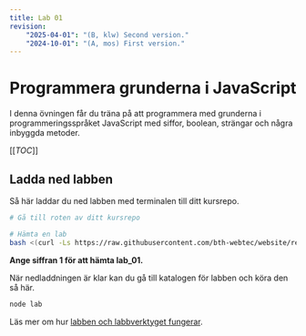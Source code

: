 ```yaml
---
title: Lab 01
revision:
    "2025-04-01": "(B, klw) Second version."
    "2024-10-01": "(A, mos) First version."
---
```

Programmera grunderna i JavaScript
===========================

I denna övningen får du träna på att programmera med grunderna i programmeringsspråket JavaScript med siffor, boolean, strängar och några inbyggda metoder.

[[_TOC_]]

<!--
TODO

* string
    * replaceSpaces
    * capitalizeWords
    * countCharacter (vilket tecken förekommer mest)
-->



## Ladda ned labben

Så här laddar du ned labben med terminalen till ditt kursrepo.

```bash title="Gå till kursrepot och hämta en lab."
# Gå till roten av ditt kursrepo

# Hämta en lab
bash <(curl -Ls https://raw.githubusercontent.com/bth-webtec/website/refs/heads/main/src/content/docs/laromaterial/lab/download_lab.bash)
```

**Ange siffran 1 för att hämta lab_01.**

När nedladdningen är klar kan du gå till katalogen för labben och köra den så här.

```bash title="Kör labben"
node lab
```

Läs mer om hur [labben och labbverktyget fungerar](https://bth-webtec.github.io/website/laromaterial/lab/).
